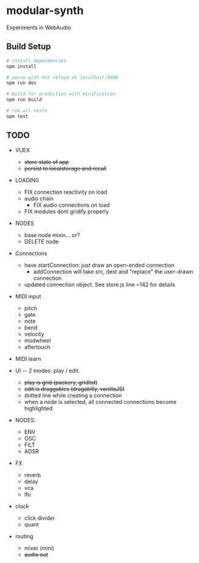 # modular-synth

Experiments in WebAudio

## Build Setup

``` bash
# install dependencies
npm install

# serve with hot reload at localhost:8080
npm run dev

# build for production with minification
npm run build

# run all tests
npm test
```


## TODO

- VUEX
  - ~~store state of app~~
  - ~~persist to localstorage and recall~~


- LOADING
  - FIX connection reactivity on load
  - audio chain
    - FIX audio connections on load
  - FIX modules dont gridify properly


- NODES
  - base node mixin... or?
  - DELETE node


- Connections
  - have startConnection: just draw an open-ended connection
    - addConnection will take src, dest and "replace" the user-drawn connection
  - updated connection object. See store.js line ~142 for details


- MIDI input
  - pitch
  - gate
  - note
  - bend
  - velocity
  - modwheel
  - aftertouch
- MIDI learn


- UI -- 2 modes: play / edit.
  - ~~play is grid (packery, gridlist)~~
  - ~~edit is draggables (dragabilly, vanillaJS)~~
  - dotted line while creating a connection
  - when a node is selected, all connected connections become highlighted




- NODES:
  - ENV
  - OSC
  - FILT
  - ADSR


- FX
  - reverb
  - delay
  - vca
  - lfo


- clock
  - click divider
  - quant


- routing
  - mixer (mini)
  - ~~audio out~~
